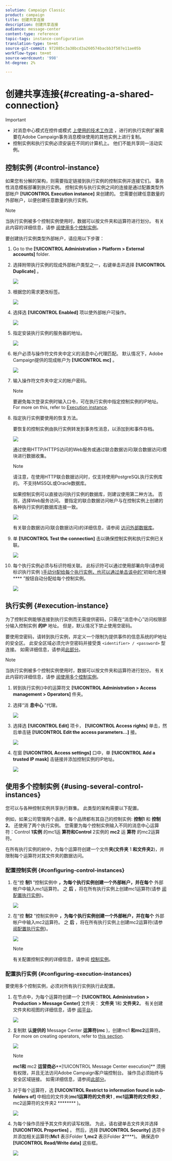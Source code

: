 ```yaml
---
solution: Campaign Classic
product: campaign
title: 创建共享连接
description: 创建共享连接
audience: message-center
content-type: reference
topic-tags: instance-configuration
translation-type: tm+mt
source-git-commit: 972885c3a38bcd3a260574bacbb3f507e11ae05b
workflow-type: tm+mt
source-wordcount: '998'
ht-degree: 2%

---
```



# 创建共享连接{#creating-a-shared-connection}

>[!IMPORTANT]
>
>* 对消息中心模式在控件或模式 [上使用的技术工作流](../../message-center/using/technical-workflows.md) ，进行的执行实例扩展需要在Adobe Campaign事务消息模块使用的其他实例上进行复制。
>* 控制实例和执行实例必须安装在不同的计算机上。 他们不能共享同一活动实例。

>



## 控制实例 {#control-instance}

如果您有分解的架构，则需要指定链接到执行实例的控制实例并连接它们。 事务性消息模板部署到执行实例。 控制实例与执行实例之间的连接是通过配置类型外部帐户 **[!UICONTROL Execution instance]** 来创建的。 您需要创建任意数量的外部帐户，以便创建任意数量的执行实例。

>[!NOTE]
>
>当执行实例被多个控制实例使用时，数据可以按文件夹和运算符进行划分。 有关此内容的详细信息，请参 [阅使用多个控制实例](#using-several-control-instances)。

要创建执行实例类型外部帐户，请应用以下步骤：

1. Go to the **[!UICONTROL Administration > Platform > External accounts]** folder.
1. 选择附带执行实例的现成外部帐户类型之一，右键单击并选择 **[!UICONTROL Duplicate]** 。

   ![](assets/messagecenter_create_extaccount_001.png)

1. 根据您的需求更改标签。

   ![](assets/messagecenter_create_extaccount_002.png)

1. 选择选 **[!UICONTROL Enabled]** 项以使外部帐户可操作。

   ![](assets/messagecenter_create_extaccount_003.png)

1. 指定安装执行实例的服务器的地址。

   ![](assets/messagecenter_create_extaccount_004.png)

1. 帐户必须与操作符文件夹中定义的消息中心代理匹配。 默认情况下，Adobe Campaign提供的现成帐户为 **[!UICONTROL mc]** 。

   ![](assets/messagecenter_create_extaccount_005.png)

1. 输入操作符文件夹中定义的帐户密码。

   >[!NOTE]
   >
   >要避免每次登录实例时输入口令，可在执行实例中指定控制实例的IP地址。 For more on this, refer to [Execution instance](#execution-instance).

1. 指定执行实例要使用的恢复方法。

   要恢复的控制实例由执行实例转发到事务性消息，以添加到和事件存档。

   ![](assets/messagecenter_create_extaccount_007.png)

   通过使用HTTP/HTTPS访问的Web服务或通过联合数据访问(联合数据访问)模块进行数据收集。

   >[!NOTE]
   >
   >请注意，在使用HTTP联合数据访问时，仅支持使用PostgreSQL执行实例库的。 不支持MSSQL或Oracle数据库。

   如果控制实例可以直接访问执行实例的数据库，则建议使用第二种方法。 否则，选择Web服务访问。 要指定的联合数据访问帐户与在控制实例上创建的各种执行实例的数据库连接一致。

   ![](assets/messagecenter_create_extaccount_008.png)

   有关联合数据访问(联合数据访问)的详细信息，请参阅 [访问外部数据库](../../installation/using/about-fda.md)。

1. 单 **[!UICONTROL Test the connection]** 击以确保控制实例和执行实例已关联。

   ![](assets/messagecenter_create_extaccount_006.png)

1. 每个执行实例必须与标识符相关联。 此标识符可以通过使用部署向导(请参阅标识执行实例 [)手动分配给每个执行实例，也可以通过单击该中的“](../../message-center/using/identifying-execution-instances.md)初始化连接 **** ”按钮自动分配给每个控制实例。

   ![](assets/messagecenter_create_extaccount_006bis.png)

## 执行实例 {#execution-instance}

为了控制实例能够连接到执行实例而无需提供密码，只需在“消息中心”访问权限部分输入控制实例 **的IP** 地址。 但是，默认情况下禁止使用空密码。

要使用空密码，请转到执行实例，并定义一个限制为提供事件的信息系统的IP地址的安全区。 此安全区域必须允许空密码并接受类 `<identifier> / <password>` 型连接。 如需详细信息，请参阅[此部分](../../installation/using/configuring-campaign-server.md#defining-security-zones)。

>[!NOTE]
>
>当执行实例被多个控制实例使用时，数据可以按文件夹和运算符进行划分。 有关此内容的详细信息，请参 [阅使用多个控制实例](#using-several-control-instances)。

1. 转到执行实例()中的运算符文 **[!UICONTROL Administration > Access management > Operators]** 件夹。
1. 选择“消 **息中心** ”代理。

   ![](assets/messagecenter_operator_001.png)

1. 选择选 **[!UICONTROL Edit]** 项卡， **[!UICONTROL Access rights]** 单击，然后单击链 **[!UICONTROL Edit the access parameters...]** 接。

   ![](assets/messagecenter_operator_002.png)

1. 在窗 **[!UICONTROL Access settings]** 口中，单 **[!UICONTROL Add a trusted IP mask]** 击链接并添加控制实例的IP地址。

   ![](assets/messagecenter_operator_003.png)

## 使用多个控制实例 {#using-several-control-instances}

您可以与各种控制实例共享执行群集。 此类型的架构需要以下配置。

例如，如果公司管理两个品牌，每个品牌都有其自己的控制实例: **控制1** 和 **控制2**。 还使用了两个执行实例。 您需要为每个控制实例输入不同的消息中心运算符：Control **1实例** 的mc1运 **算符和Control** 2实例的 **mc2** 运 **算符** 的mc2运算符。

在所有执行实例的树中，为每个运算符创建一个文件&#x200B;**夹(文件夹** 1 **和文件夹2**)，并限制每个运算符对其文件夹的数据访问。

### 配置控制实例 {#configuring-control-instances}

1. 在“控 **制1** ”控制实例中 **，为每个执行实例创建一个外部帐户，并在每个** 外部帐户中输入mc1运算符。 之 **后** ，将在所有执行实例上创建mc1运算符(请参 [阅配置执行实例](#configuring-execution-instances))。

   ![](assets/messagecenter_multi_control_1.png)

1. 在“控 **制2** ”控制实例中 **，为每个执行实例创建一个外部帐户，并在每个** 外部帐户中输入mc2运算符。 之 **后** ，将在所有执行实例上创建mc2运算符(请参 [阅配置执行实例](#configuring-execution-instances))。

   ![](assets/messagecenter_multi_control_2.png)

   >[!NOTE]
   >
   >有关配置控制实例的详细信息，请参阅 [控制实例](#control-instance)。

### 配置执行实例 {#configuring-execution-instances}

要使用多个控制实例，必须对所有执行实例执行此配置。

1. 在节点中，为每个运算符创建一个 **[!UICONTROL Administration > Production > Message Center]** 文件夹： **文件夹** 1和 **文件夹2**。 有关创建文件夹和视图的详细信息，请参 [阅平台](../../platform/using/access-management.md#folders-and-views)。

   ![](assets/messagecenter_multi_control_3.png)

1. 复制默 **认提供的** Message Center **运算符(mc** )，创建mc1 **和mc2**&#x200B;运算符。 For more on creating operators, refer to [this section](../../platform/using/access-management.md#operators).

   ![](assets/messagecenter_multi_control_4.png)

   >[!NOTE]
   >
   >**mc1和** mc2 **运营商必****[!UICONTROL Message Center execution]** 须拥有权限，并且无法访问Adobe Campaign客户端控制台。 操作员必须始终与安全区域链接。 如需详细信息，请参阅[此部分](../../installation/using/configuring-campaign-server.md#defining-security-zones)。

1. 对于每个运算符，选 **[!UICONTROL Restrict to information found in sub-folders of]** 中相应的文件夹(**mc1运算符的文件夹1** , **mc1运算符的文件夹2** , mc2运算符的文件夹2 ******** )。

   ![](assets/messagecenter_multi_control_5.png)

1. 为每个操作员授予其文件夹的读写权限。 为此，请右键单击文件夹并选择 **[!UICONTROL Properties]** 。 然后，选择 **[!UICONTROL Security]** 选项卡并添加相关运算符(**Mc1** 表示Folder **1,mc2** 表示Folder **2******)。 确保选中 **[!UICONTROL Read/Write data]** 这些框。

   ![](assets/messagecenter_multi_control_6.png)

